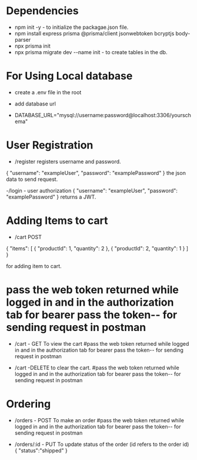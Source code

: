 # Dependencies
- npm init -y - to initialize the packagae.json file.
- npm install express prisma @prisma/client jsonwebtoken bcryptjs body-parser
- npx prisma init
- npx prisma migrate dev --name init - to create tables in the db.


# For Using Local database
- create a .env file in the root
- add database url

- DATABASE_URL="mysql://username:password@localhost:3306/yourschema"

# User Registration
- /register  registers username and password.


{
  "username": "exampleUser",
  "password": "examplePassword"
}
the json data to send request.

-/login - user authorization
{
  "username": "exampleUser",
  "password": "examplePassword"
}
returns a JWT.


# Adding Items to cart
- /cart POST

{
  "items": [
    {
      "productId": 1,
      "quantity": 2
    },
    {
      "productId": 2,
      "quantity": 1
    }
  ]
}

for adding item to cart.
# pass the web token returned while logged in and in the authorization tab for bearer pass the token-- for sending request in postman


- /cart -  GET  To view the cart
#pass the web token returned while logged in and in the authorization tab for bearer pass the token-- for sending request in postman

- /cart -DELETE to clear the cart.
#pass the web token returned while logged in and in the authorization tab for bearer pass the token-- for sending request in postman


# Ordering
- /orders - POST  To make an order
 #pass the web token returned while logged in and in the authorization tab for bearer pass the token-- for sending request in postman

- /orders/:id - PUT  To update status of the order (id refers to the order id) 
 {
  "status":"shipped"
 }



